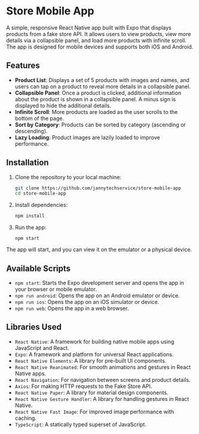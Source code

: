 # Store Mobile App

A simple, responsive React Native app built with Expo that displays products from a fake store API. It allows users to view products, view more details via a collapsible panel, and load more products with infinite scroll. The app is designed for mobile devices and supports both iOS and Android.

## Features

- **Product List**: Displays a set of 5 products with images and names, and users can tap on a product to reveal more details in a collapsible panel.
- **Collapsible Panel**: Once a product is clicked, additional information about the product is shown in a collapsible panel. A minus sign is displayed to hide the additional details.
- **Infinite Scroll**: More products are loaded as the user scrolls to the bottom of the page.
- **Sort by Category**: Products can be sorted by category (ascending or descending).
- **Lazy Loading**: Product images are lazily loaded to improve performance.

## Installation

1. Clone the repository to your local machine:
   ```bash
   git clone https://github.com/jannytechservice/store-mobile-app
   cd store-mobile-app
   ```
2. Install dependencies:
   ```bash
   npm install
   ```
3. Run the app:
   ```
   npm start
   ```

The app will start, and you can view it on the emulator or a physical device.

## Available Scripts

- `npm start`: Starts the Expo development server and opens the app in your browser or mobile emulator.
- `npm run android`: Opens the app on an Android emulator or device.
- `npm run ios`: Opens the app on an iOS simulator or device.
- `npm run web`: Opens the app in a web browser.

## Libraries Used

- `React Native`: A framework for building native mobile apps using JavaScript and React.
- `Expo`: A framework and platform for universal React applications.
- `React Native Elements`: A library for pre-built UI components.
- `React Native Reanimated`: For smooth animations and gestures in React Native apps.
- `React Navigation`: For navigation between screens and product details.
- `Axios`: For making HTTP requests to the Fake Store API.
- `React Native Paper`: A library for material design components.
- `React Native Gesture Handler`: A library for handling gestures in React Native.
- `React Native Fast Image`: For improved image performance with caching.
- `TypeScript`: A statically typed superset of JavaScript.
